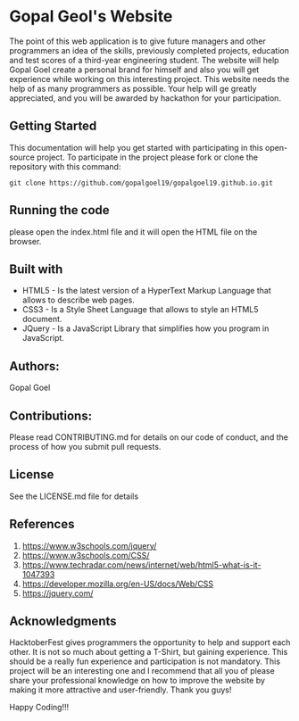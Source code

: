 
Gopal Geol's Website
=

The point of this web application is to give future managers and other programmers an idea of the skills,
previously completed projects, education and test scores of a third-year engineering student. 
The website will help Gopal Goel create a personal brand for himself and also you will get experience while 
working on this interesting project. This website needs the
help of as many programmers as possible. Your help will ge greatly appreciated, and you will be awarded by hackathon
for your participation.

Getting Started
-
This documentation will help you get started with participating in this open-source project.
To participate in the project please fork or clone the repository with this command:  
        
    git clone https://github.com/gopalgoel19/gopalgoel19.github.io.git

Running the code
-
please open the index.html file and it will open the HTML file on the browser.

Built with
-
* HTML5 - Is the latest version of a HyperText Markup Language that allows to describe web pages.  
* CSS3 - Is a Style Sheet Language that allows to style an HTML5 document.  
* JQuery - Is a JavaScript Library that simplifies how you program in JavaScript.  

Authors:
-
Gopal Goel

Contributions:
-
Please read CONTRIBUTING.md for details on our code of conduct, and the process of how you submit pull requests.

License
-
See the LICENSE.md file for details

References
-
1. https://www.w3schools.com/jquery/  
2. https://www.w3schools.com/CSS/  
3. https://www.techradar.com/news/internet/web/html5-what-is-it-1047393  
4. https://developer.mozilla.org/en-US/docs/Web/CSS  
5. https://jquery.com/  

Acknowledgments
-
HacktoberFest gives programmers the opportunity to help and support each other. It is not so much about getting a T-Shirt,
but gaining experience. This should be a really fun experience and participation is not mandatory. This project will be an interesting one and I recommend that all you of please share your professional knowledge on how to improve the website by making it more attractive
and user-friendly. Thank you guys!

Happy Coding!!!
